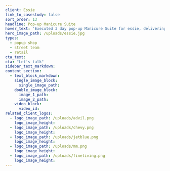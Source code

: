 ```yaml
---
client: Essie
link_to_casestudy: false
sort_order: 13
headline: Pop-up Manicure Suite
hover_text: 'Executed 3 day pop-up Manicure Suite for essie, delivering over 220 free manicures to mall shoppers. Included appearances from Dallas Cowboys Cheerleaders and Beauty Influencers'
hero_image_path: /uploads/essie.jpg
types:
  - popup shop
  - street team
  - retail
cta_text:
cta: "Let's talk"
sidebar_text_markdown:
content_section:
  - text_block_markdown:
    single_image_block:
      single_image_path:
    double_image_block:
      image_1_path:
      image_2_path:
    video_block:
      video_id:
related_client_logos:
  - logo_image_path: /uploads/advil.png
    logo_image_height:
  - logo_image_path: /uploads/chevy.png
    logo_image_height:
  - logo_image_path: /uploads/jetblue.png
    logo_image_height:
  - logo_image_path: /uploads/mm.png
    logo_image_height:
  - logo_image_path: /uploads/fineliving.png
    logo_image_height:
---
```

